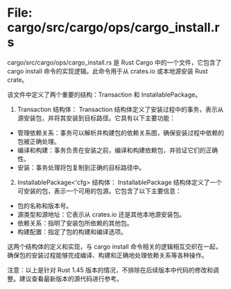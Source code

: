 # File: cargo/src/cargo/ops/cargo_install.rs

cargo/src/cargo/ops/cargo_install.rs 是 Rust Cargo 中的一个文件，它包含了 cargo install 命令的实现逻辑。此命令用于从 crates.io 或本地源安装 Rust crate。

该文件中定义了两个重要的结构：Transaction 和 InstallablePackage。

1. Transaction 结构体：
Transaction 结构体定义了安装过程中的事务，表示从源安装包，并将其安装到目标路径。它具有以下主要功能：
- 管理依赖关系：事务可以解析并构建包的依赖关系图，确保安装过程中依赖的包被正确处理。
- 编译和构建：事务负责在安装之前，编译和构建依赖包，并验证它们的正确性。
- 安装：事务处理将包复制到正确的目标路径中。

2. InstallablePackage<'cfg> 结构体：
InstallablePackage 结构体定义了一个可安装的包，表示一个可用的包源。它包含了以下主要信息：
- 包的名称和版本号。
- 源类型和源地址：它表示从 crates.io 还是其他本地源安装包。
- 依赖关系：指明了安装包所依赖的其他包。
- 构建配置：指定了包的构建和编译选项。

这两个结构体的定义和实现，与 cargo install 命令相关的逻辑相互交织在一起，确保包的安装过程能够完成编译、构建和正确地处理依赖关系等各种操作。

注意：以上是针对 Rust 1.45 版本的情况，不排除在后续版本中代码的修改和调整。建议查看最新版本的源代码进行参考。

